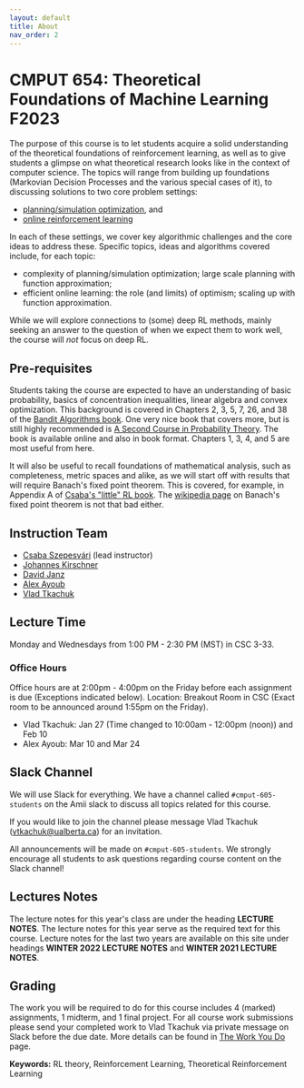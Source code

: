 ```yaml
---
layout: default
title: About
nav_order: 2
---
```


# CMPUT 654: Theoretical Foundations of Machine Learning F2023

The purpose of this course is to let students acquire a solid understanding of the theoretical foundations of reinforcement learning, as well as to give students a glimpse on what theoretical research looks like in the context of computer science.
The topics will range from building up foundations (Markovian Decision Processes and the various special cases of it), to discussing solutions to two core problem settings:

- [planning/simulation optimization](/lecture-notes/planning-in-mdps), and
- [online reinforcement learning](/lecture-notes/online-rl)

In each of these settings, we cover key algorithmic challenges and the core ideas to address these. Specific topics, ideas and algorithms covered include, for each topic:

- complexity of planning/simulation optimization; large scale planning with function approximation;
- efficient online learning: the role (and limits) of optimism; scaling up with function approximation.

While we will explore connections to (some) deep RL methods, mainly seeking an answer to the question of when we expect them to work well, the course will *not* focus on deep RL.

## Pre-requisites
Students taking the course are expected to have an understanding of basic probability, basics of concentration inequalities, linear algebra and convex optimization. This background is covered in Chapters 2, 3, 5, 7, 26, and 38 of the [Bandit Algorithms book](https://tor-lattimore.com/downloads/book/book.pdf). One very nice book that covers more, but is still highly recommended is [A Second Course in Probability Theory](http://people.bu.edu/pekoz/A_Second_Course_in_Probability-Ross-Pekoz.pdf). The book is available online and also in book format. Chapters 1, 3, 4, and 5 are most useful from here.

It will also be useful to recall foundations of mathematical analysis, such as completeness, metric spaces and alike, as we will start off with results that will require Banach's fixed point theorem. This is covered, for example, in Appendix A of [Csaba's "little" RL book](https://sites.ualberta.ca/~szepesva/papers/RLAlgsInMDPs.pdf). The [wikipedia page](https://en.wikipedia.org/wiki/Banach_fixed-point_theorem) on Banach's fixed point theorem is not that bad either.

## Instruction Team
- [Csaba Szepesv&aacute;ri](https://sites.ualberta.ca/~szepesva)  (lead instructor)
- [Johannes Kirschner](https://johannes-kirschner.de/)
- [David Janz](http://djanz.org/research/)
- [Alex Ayoub](mailto:aayoub@ualberta.ca)
- [Vlad Tkachuk](mailto:vtkachuk@ualberta.ca)

## Lecture Time
Monday and Wednesdays from 1:00 PM - 2:30 PM (MST) in CSC 3-33.

### Office Hours
Office hours are at 2:00pm - 4:00pm on the Friday before each assignment is due (Exceptions indicated below). 
Location: Breakout Room in CSC (Exact room to be announced around 1:55pm on the Friday).

- Vlad Tkachuk: Jan 27 (Time changed to 10:00am - 12:00pm (noon)) and Feb 10
- Alex Ayoub: Mar 10 and Mar 24

<!-- ## Grading

The students will be graded on four problem sheets (with one warm-up sheet), worth 10% of the grade each, and a midterm worth 20%. The problem sheets and mid-term ought to take around 12 hours each to complete to a good standard. The remaining 40% of the grade will be awarded based on the quality of the final project. The students will likely need to spend at least 10 hours each week reading, thinking and writing in order to produce a good project.

## Weights and Deadlines

| Component  | Weight | Deadline |
|:-------------| :--------| :-------------------------|
| Assignment 1 | 10%    | January 29, 2023 11:55pm |
| Assignment 2 | 10%    | February 12, 2023 11:55pm |
| Midterm      | 20%    | February 26, 2023 11:55pm |
| Project (Proposal) | 10% | March 5, 2023 11:55pm |
| Assignment 3 | 10%    | March 12, 2023 11:55pm |
| Assignment 4 | 10%    | March 26, 2023 11:55pm |
| Project (Presentation) | 10% | April 11 and 12, 2023 (in class)|
| Project (Report) | 20% | April 18, 2023 11:55pm |
 -->



<!-- ## eClass
We will use eclass for assignment submissions. The link to join eClass can be found [here](https://eclass.srv.ualberta.ca/course/view.php?id=76687).
We will not use eClass for announcements and discussions. For these we will use Slack. -->

## Slack Channel
We will use Slack for everything.
We have a channel called `#cmput-605-students` on the Amii slack to discuss all topics related for this course. 
<!-- This channel is open to anyone who is on Amii slack. -->
If you would like to join the channel please message Vlad Tkachuk (vtkachuk@ualberta.ca) for an invitation.
<!-- For discussions related to marking, assignment schedule, etc. we have a second channel `#cmput653-private-discussion-w2022`, which is by invitation only. -->
<!-- The TAs will add anyone who is taking the course for credit to these slack channels. -->
All announcements will be made on `#cmput-605-students`.
We strongly encourage all students to ask questions regarding course content on the Slack channel!

<!-- ## Google Meet Information
The google meet information will be posted on the slack channel and on eClass.
This is relevant up to the point when teaching becomes in-person. -->

<!-- ## Grading Policies
Can be found on [eClass](https://eclass.srv.ualberta.ca/course/view.php?id=76687). -->

## Lectures Notes
The lecture notes for this year's class are under the heading **LECTURE NOTES**.
The lecture notes for this year serve as the required text for this course.
Lecture notes for the last two years are available on this site under headings **WINTER 2022 LECTURE NOTES** and **WINTER 2021 LECTURE NOTES**. 

## Grading
The work you will be required to do for this course includes 4 (marked) assignments, 1 midterm, and 1 final project.
For all course work submissions please send your completed work to Vlad Tkachuk via private message on Slack before the due date.
More details can be found in [The Work You Do](/pages/assignments) page.

<!-- ## Flipped Class
For the first three weeks, as mentioned above, we will follow a flipped class format:
Students coming to class are required to
- read the associated lecture notes and/or watch the lecture recordings
- prepare and vote on questions on the slack discussion channel

In class time will be spent on a
- quick review of the material
- discussing the most voted questions
- small group discussions of various topics -->

**Keywords:** RL theory, Reinforcement Learning, Theoretical Reinforcement Learning
